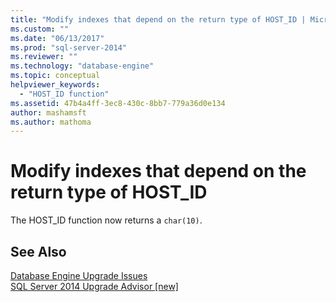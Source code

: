 ```yaml
---
title: "Modify indexes that depend on the return type of HOST_ID | Microsoft Docs"
ms.custom: ""
ms.date: "06/13/2017"
ms.prod: "sql-server-2014"
ms.reviewer: ""
ms.technology: "database-engine"
ms.topic: conceptual
helpviewer_keywords: 
  - "HOST_ID function"
ms.assetid: 47b4a4ff-3ec8-430c-8bb7-779a36d0e134
author: mashamsft
ms.author: mathoma
---
```

# Modify indexes that depend on the return type of HOST_ID
  The HOST_ID function now returns a `char(10)`.  
  
## See Also  
 [Database Engine Upgrade Issues](../../../2014/sql-server/install/database-engine-upgrade-issues.md)   
 [SQL Server 2014 Upgrade Advisor &#91;new&#93;](sql-server-2014-upgrade-advisor.md)  
  
  
